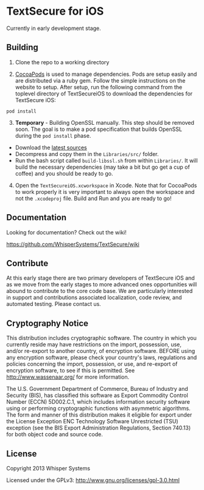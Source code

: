 # TextSecure for iOS

Currently in early development stage.

## Building

1) Clone the repo to a working directory

2) [CocoaPods](http://cocoapods.org) is used to manage dependencies. Pods are setup easily and are distributed via a ruby gem. Follow the simple instructions on the website to setup. After setup, run the following command from the toplevel directory of TextSecureiOS to download the dependencies for TextSecure iOS:

```
pod install
```

3) **Temporary** - Building OpenSSL manually. This step should be removed soon. The goal is to make a pod specification that builds OpenSSL during the `pod install` phase.

- Download the [latest sources](www.openssl.org/source/)
- Decompress and copy them in the `Libraries/src/` folder. 
- Run the bash script called `build-libssl.sh` from within `Libraries/`. It will build the necessary dependencies (may take a bit but go get a cup of coffee) and you should be ready to go.

4) Open the `TextSecureiOS.xcworkspace` in Xcode. Note that for CocoaPods to work properly it is very important to always open the workspace and not the `.xcodeproj` file.  Build and Run and you are ready to go!

## Documentation

Looking for documentation? Check out the wiki!

https://github.com/WhisperSystems/TextSecure/wiki

## Contribute

At this early stage there are two primary developers of TextSecure iOS and as we move from the early stages to more advanced ones opportunities will abound to contribute to the core code base. We are particularly interested in support and contributions associated localization, code review, and automated testing. Please contact us.

## Cryptography Notice

This distribution includes cryptographic software. The country in which you currently reside may have restrictions on the import, possession, use, and/or re-export to another country, of encryption software. 
BEFORE using any encryption software, please check your country's laws, regulations and policies concerning the import, possession, or use, and re-export of encryption software, to see if this is permitted. 
See <http://www.wassenaar.org/> for more information.

The U.S. Government Department of Commerce, Bureau of Industry and Security (BIS), has classified this software as Export Commodity Control Number (ECCN) 5D002.C.1, which includes information security software using or performing cryptographic functions with asymmetric algorithms. 
The form and manner of this distribution makes it eligible for export under the License Exception ENC Technology Software Unrestricted (TSU) exception (see the BIS Export Administration Regulations, Section 740.13) for both object code and source code.

## License

Copyright 2013 Whisper Systems

Licensed under the GPLv3: http://www.gnu.org/licenses/gpl-3.0.html